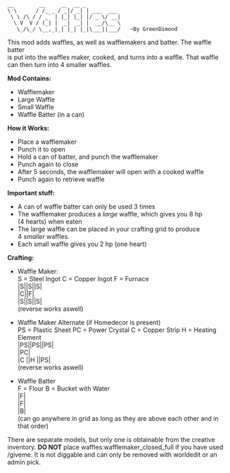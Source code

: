 	__        __     __  __ _           
	\ \      / /_ _ / _|/ _| | ___  ___ 
	 \ \ /\ / / _` | |_| |_| |/ _ \/ __|
	  \ V  V / (_| |  _|  _| |  __/\__ \
	   \_/\_/ \__,_|_| |_| |_|\___||___/   ~By GreenDimond
	 
	 
This mod adds waffles, as well as wafflemakers and batter. The waffle batter  
is put into the waffles maker, cooked, and turns into a waffle. That waffle  
can then turn into 4 smaller waffles.  


**Mod Contains:**
*	Wafflemaker
*	Large Waffle
*	Small Waffle
*	Waffle Batter (in a can)
	
**How it Works:**
*   Place a wafflemaker
*	Punch it to open
*	Hold a can of batter, and punch the wafflemaker
*	Punch again to close
*	After 5 seconds, the wafflemaker will open with a cooked waffle
*	Punch again to retrieve waffle
	
**Important stuff:**
*	A can of waffle batter can only be used 3 times
*	The wafflemaker produces a *large* waffle, which gives you 8 hp  
	(4 hearts) when eaten
*	The large waffle can be placed in your crafting grid to produce  
	4 *smaller* waffles.
*	Each small waffle gives you 2 hp (one heart)

**Crafting:**

*	Waffle Maker:  
S = Steel Ingot   C = Copper Ingot   F = Furnace  
|S||S||S|  
|C||F|  
|S||S||S|  
(reverse works aswell)  

*	Waffle Maker Alternate (if Homedecor is present)	
PS = Plastic Sheet   PC = Power Crystal   C = Copper Strip   H = Heating Element  
|PS||PS||PS|  
|PC|  
|C ||H ||PS|  
(reverse works aswell)  

*	Waffle Batter  
F = Flour   B = Bucket with Water  
|F|  
|F|  
|B|  
(can go anywhere in grid as long as they are above each other and in that   order)  

There are separate models, but only one is obtainable from the creative inventory.
**DO NOT** place waffles:wafflemaker_closed_full if you have used /giveme. It is
not diggable and can only be removed with worldedit or an admin pick.
